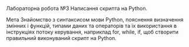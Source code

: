 Лабораторна робота №3
Написання скрипта на Python.

Мета Знайомство з синтаксисом мови Python, пояснення визначення змінних і функцій, типами даних та операторів та їх використання в інструкціях потоку керування, наприклад for, while, if, щоб створити правильний виконуваний скрипт на Python.
